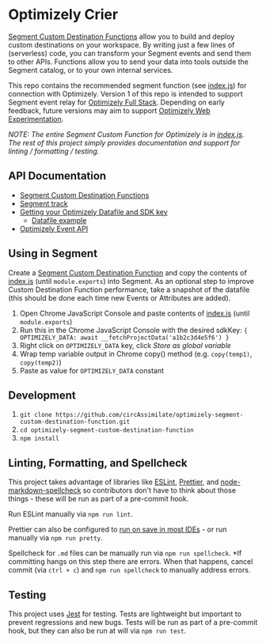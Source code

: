 # Optimizely Crier

[Segment Custom Destination Functions](https://segment.com/docs/connections/destinations/custom-destinations/#custom%20destinations:%20functions) allow you to build and deploy custom destinations on your workspace. By writing just a few lines of (serverless) code, you can transform your Segment events and send them to other APIs. Functions allow you to send your data into tools outside the Segment catalog, or to your own internal services.

This repo contains the recommended segment function (see [index.js](./index.js)) for connection with Optimizely. Version 1 of this repo is intended to support Segment event relay for [Optimizely Full Stack](https://www.optimizely.com/platform/full-stack/). Depending on early feedback, future versions may aim to support [Optimizely Web Experimentation](https://www.optimizely.com/platform/experimentation/).

_*NOTE*: The entire Segment Custom Function for Optimizely is in [index.js](./index.js). The rest of this project simply provides documentation and support for linting / formatting / testing._

## API Documentation

- [Segment Custom Destination Functions](https://segment.com/docs/connections/destinations/custom-destinations/#custom%20destinations:%20functions)
- [Segment track](https://segment.com/docs/connections/spec/track/)
- [Getting your Optimizely Datafile and SDK key](https://docs.developers.optimizely.com/rollouts/docs/datafile#section-access-the-datafile-via-the-app)
  - [Datafile example](https://docs.developers.optimizely.com/rollouts/docs/example-datafile)
- [Optimizely Event API](https://developers.optimizely.com/x/events/api/index.html#api_reference)

## Using in Segment

Create a [Segment Custom Destination Function](https://segment.com/docs/connections/destinations/custom-destinations/#custom%20destinations:%20functions) and copy the contents of [index.js](./index.js) (until `module.exports`) into Segment. As an optional step to improve Custom Destination Function performance, take a snapshot of the datafile (this should be done each time new Events or Attributes are added).

1.  Open Chrome JavaScript Console and paste contents of [index.js](./index.js) (until `module.exports`)
2.  Run this in the Chrome JavaScript Console with the desired sdkKey: `{ OPTIMIZELY_DATA: await __fetchProjectData('a1b2c3d4e5f6') }`
3.  Right click on `OPTIMIZELY_DATA` key, click _Store as global variable_
4.  Wrap temp variable output in Chrome copy() method (e.g. `copy(temp1)`, `copy(temp2)`)
5.  Paste as value for `OPTIMIZELY_DATA` constant

## Development

1. `git clone https://github.com/circAssimilate/optimizely-segment-custom-destination-function.git`
2. `cd optimizely-segment-custom-destination-function`
3. `npm install`

## Linting, Formatting, and Spellcheck

This project takes advantage of libraries like [ESLint](https://eslint.org/), [Prettier](https://prettier.io/), and [node-markdown-spellcheck](https://github.com/lukeapage/node-markdown-spellcheck) so contributors don't have to think about those things - these will be run as part of a pre-commit hook.

Run ESLint manually via `npm run lint`.

Prettier can also be configured to [run on save in most IDEs](https://prettier.io/docs/en/editors.html) - or run manually via `npm run pretty`.

Spellcheck for `.md` files can be manually run via `npm run spellcheck`. \*If committing hangs on this step there are errors. When that happens, cancel commit (via `ctrl + c`) and `npm run spellcheck` to manually address errors.

## Testing

This project uses [Jest](https://jestjs.io/) for testing. Tests are lightweight but important to prevent regressions and new bugs. Tests will be run as part of a pre-commit hook, but they can also be run at will via `npm run test`.
